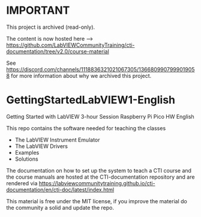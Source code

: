 # IMPORTANT

This project is archived (read-only).

The content is now hosted here --> https://github.com/LabVIEWCommunityTraining/cti-documentation/tree/v2.0/course-material

See https://discord.com/channels/1118836321021067305/1366809907999019058 for more information about why we archived this project.






# GettingStartedLabVIEW1-English
Getting Started with LabVIEW 3-hour Session Raspberry Pi Pico HW English

This repo contains the software needed for teaching the classes
* The LabVIEW Instrument Emulator
* The LabVIEW Drivers
* Examples
* Solutions

The documentation on how to set up the system to teach a CTI course and the course manuals are hosted at the CTI-documentation repository and are rendered via https://labviewcommunitytraining.github.io/cti-documentation/en/cti-doc/latest/index.html

This material is free under the MIT license, if you improve the material do the community a solid and update the repo.
